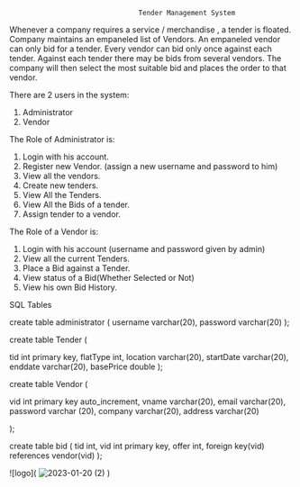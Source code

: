 

				                    Tender Management System


Whenever a company  requires a service / merchandise , a tender is floated. Company maintains an empaneled list of Vendors. An empaneled vendor can only bid for a tender. Every vendor can bid only once against   each tender. Against each tender there may be   bids from several vendors. The company will then select the most suitable bid and places the order to that vendor.

There are 2 users in the system:
1. Administrator 
2. Vendor


The Role of Administrator is: 
1. Login with his account.
2. Register new Vendor. (assign a new username and password to him)
3. View all the vendors.
4. Create new tenders.
5. View All the Tenders.
6. View All the Bids of a tender.
7. Assign tender to a vendor.

The Role of a Vendor is: 
1. Login with his account (username and password given by admin)
1. View all the current Tenders.
2. Place a Bid against a Tender.
3. View status of a Bid(Whether Selected or Not)
4. View his own Bid History.




SQL Tables


create table administrator
(
username varchar(20),
password varchar(20)
);

create table Tender
(

tid int primary key,
flatType int,
location varchar(20),
startDate varchar(20),
enddate varchar(20),
basePrice double
);

create table Vendor
(

vid int primary key auto_increment,
vname varchar(20),
email varchar(20),
password varchar (20),
company varchar(20),
address varchar(20)

);


create table bid
(
tid int,
vid int primary key,
offer int,
foreign key(vid) references vendor(vid)
);


![logo]( ![2023-01-20 (2)](https://user-images.githubusercontent.com/105917441/213756197-0529590f-16a7-4118-b4c0-eb29cc454852.png)
)
